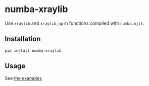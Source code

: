 
# numba-xraylib

Use `xraylib` and `xraylib_np` in functions compiled with `numba.njit`.

## Installation

```shell
pip install numba-xraylib
```

## Usage

See [the examples](numba_xraylib_examples.ipynb)
